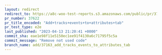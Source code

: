 ```yaml
---
layout: redirect
redirect_to: https://a8c-woo-test-reports.s3.amazonaws.com/public/pr/37622/e2e/index.html
pr_number: 37622
pr_title_encoded: "Add+tracks+events+to+attributes+tab"
pr_test_type: e2e
last_published: "2023-04-13 21:20:41 +0000"
commit_sha: eae1e98f11e5150ec1ee91f4130a6c71795f5c5a
commit_message: "Remove not used code"
branch_name: add/37163_add_tracks_events_to_attributes_tab
---
```


